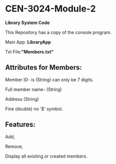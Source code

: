 # CEN-3024-Module-2
**Library System Code**

This Repository has a copy of the console program.

Main App: **LibraryApp**

Txt File:**"Members.txt"**

## Attributes for Members:

Member ID- is (String) can only be 7 digits.

Full member name- (String)

Address (String)

Fine (double) no '$' symbol.

## Features:

Add, 

Remove,

Display all existing or created members.
